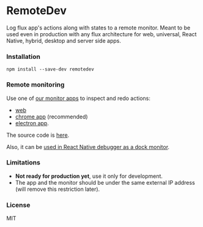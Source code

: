RemoteDev
=========

Log flux app's actions along with states to a remote monitor. Meant to be used even in production with any flux architecture for web, universal, React Native, hybrid, desktop and server side apps.

### Installation

```
npm install --save-dev remotedev
```

### Remote monitoring

Use one of [our monitor apps](https://github.com/zalmoxisus/remotedev-app) to inspect and redo actions:
- [web](http://remotedev.io/)
- [chrome app](https://chrome.google.com/webstore/detail/remotedev/faicmgpfiaijcedapokpbdejaodbelph) (recommended)
- [electron app](https://github.com/zalmoxisus/remote-redux-devtools/tree/master/install).

The source code is [here](https://github.com/zalmoxisus/remotedev-app).

Also, it can be [used in React Native debugger as a dock monitor](https://github.com/jhen0409/remote-redux-devtools-on-debugger).

### Limitations

- **Not ready for production yet**, use it only for development.
- The app and the monitor should be under the same external IP address (will remove this restriction later).

### License

MIT
